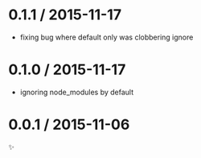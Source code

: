 
0.1.1 / 2015-11-17
==================

  * fixing bug where default only was clobbering ignore

0.1.0 / 2015-11-17
==================

  * ignoring node_modules by default

0.0.1 / 2015-11-06
==================

:sparkles:
